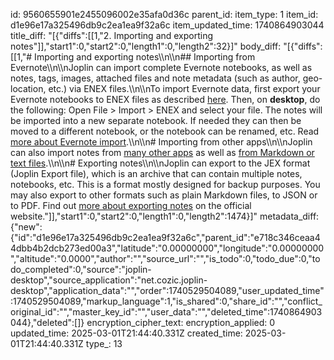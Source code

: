 id: 9560655901e2455096002e35afa0d36c
parent_id: 
item_type: 1
item_id: d1e96e17a325496db9c2ea1ea9f32a6c
item_updated_time: 1740864903044
title_diff: "[{\"diffs\":[[1,\"2. Importing and exporting notes\"]],\"start1\":0,\"start2\":0,\"length1\":0,\"length2\":32}]"
body_diff: "[{\"diffs\":[[1,\"# Importing and exporting notes\\\n\\\n## Importing from Evernote\\\n\\\nJoplin can import complete Evernote notebooks, as well as notes, tags, images, attached files and note metadata (such as author, geo-location, etc.) via ENEX files.\\\n\\\nTo import Evernote data, first export your Evernote notebooks to ENEX files as described [here](https://help.evernote.com/hc/en-us/articles/209005557-How-to-back-up-export-and-restore-import-notes-and-notebooks). Then, on **desktop**, do the following: Open File > Import > ENEX and select your file. The notes will be imported into a new separate notebook. If needed they can then be moved to a different notebook, or the notebook can be renamed, etc. Read [more about Evernote import](https://joplinapp.org/help/apps/import_export#importing-from-evernote).\\\n\\\n# Importing from other apps\\\n\\\nJoplin can also import notes from [many other apps](https://joplinapp.org/help/apps/import_export#importing-from-other-applications) as well as [from Markdown or text files](https://joplinapp.org/help/apps/import_export#importing-from-markdown-files).\\\n\\\n# Exporting notes\\\n\\\nJoplin can export to the JEX format (Joplin Export file), which is an archive that can contain multiple notes, notebooks, etc. This is a format mostly designed for backup purposes. You may also export to other formats such as plain Markdown files, to JSON or to PDF. Find out [more about exporting notes](https://joplinapp.org/help/apps/import_export#exporting) on the official website.\"]],\"start1\":0,\"start2\":0,\"length1\":0,\"length2\":1474}]"
metadata_diff: {"new":{"id":"d1e96e17a325496db9c2ea1ea9f32a6c","parent_id":"e718c346ceaa44dbb4b2dcb273ed00a3","latitude":"0.00000000","longitude":"0.00000000","altitude":"0.0000","author":"","source_url":"","is_todo":0,"todo_due":0,"todo_completed":0,"source":"joplin-desktop","source_application":"net.cozic.joplin-desktop","application_data":"","order":1740529504089,"user_updated_time":1740529504089,"markup_language":1,"is_shared":0,"share_id":"","conflict_original_id":"","master_key_id":"","user_data":"","deleted_time":1740864903044},"deleted":[]}
encryption_cipher_text: 
encryption_applied: 0
updated_time: 2025-03-01T21:44:40.331Z
created_time: 2025-03-01T21:44:40.331Z
type_: 13